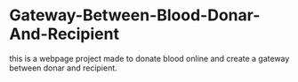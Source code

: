 # Gateway-Between-Blood-Donar-And-Recipient
this is a webpage project made to donate blood online and create a gateway between donar and recipient.
